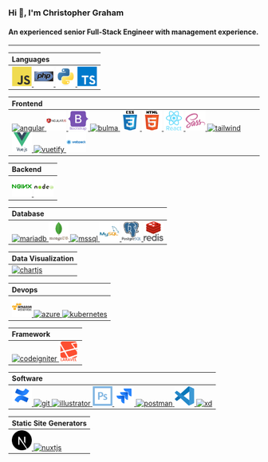 ### Hi 👋, I'm Christopher Graham

#### An experienced senior Full-Stack Engineer with management experience.

---

<table>
    <thead>
        <tr>
            <th align="left">Languages</th>
        </tr>
    </thead>
    <tbody>
        <tr>
            <td align="left">
                <a href="https://developer.mozilla.org/en-US/docs/Web/JavaScript" target="_blank" rel="noreferrer">
                    <img
                        src="https://raw.githubusercontent.com/devicons/devicon/master/icons/javascript/javascript-original.svg"
                        alt="javascript"
                        title="javascript"
                        width="40"
                        height="40"
                    />
                </a>
                <a href="https://www.php.net" target="_blank" rel="noreferrer">
                    <img
                        src="https://raw.githubusercontent.com/devicons/devicon/master/icons/php/php-original.svg"
                        alt="php"
                        title="php"
                        width="40"
                        height="40"
                    />
                </a>
                <a href="https://www.python.org" target="_blank" rel="noreferrer">
                    <img
                        src="https://raw.githubusercontent.com/devicons/devicon/master/icons/python/python-original.svg"
                        alt="python"
                        title="python"
                        width="40"
                        height="40"
                    />
                </a>
                <a href="https://www.typescriptlang.org/" target="_blank" rel="noreferrer">
                    <img
                        src="https://raw.githubusercontent.com/devicons/devicon/master/icons/typescript/typescript-original.svg"
                        alt="typescript"
                        title="typescript"
                        width="40"
                        height="40"
                    />
                </a>
            </td>
        </tr>
    </tbody>
</table>

<table>
    <thead>
        <tr>
            <th align="left">Frontend</th>
        </tr>
    </thead>
    <tbody>
        <tr>
            <td align="left">
                <a href="https://angular.io" target="_blank" rel="noreferrer">
                    <img
                        src="https://angular.io/assets/images/logos/angular/angular.svg"
                        alt="angular"
                        title="angular"
                        width="40"
                        height="40"
                    />
                </a>
                <a href="https://angular.io" target="_blank" rel="noreferrer">
                    <img
                        src="https://raw.githubusercontent.com/devicons/devicon/master/icons/angularjs/angularjs-original-wordmark.svg"
                        alt="angularjs"
                        title="angularjs"
                        width="40"
                        height="40"
                    />
                </a>
                <a href="https://getbootstrap.com" target="_blank" rel="noreferrer">
                    <img
                        src="https://raw.githubusercontent.com/devicons/devicon/master/icons/bootstrap/bootstrap-plain-wordmark.svg"
                        alt="bootstrap"
                        title="bootstrap"
                        width="40"
                        height="40"
                    />
                </a>
                <a href="https://bulma.io/" target="_blank" rel="noreferrer">
                    <img
                        src="https://raw.githubusercontent.com/gilbarbara/logos/804dc257b59e144eaca5bc6ffd16949752c6f789/logos/bulma.svg"
                        alt="bulma"
                        title="bulma"
                        width="40"
                        height="40"
                    />
                </a>
                <a href="https://www.w3schools.com/css/" target="_blank" rel="noreferrer">
                    <img
                        src="https://raw.githubusercontent.com/devicons/devicon/master/icons/css3/css3-original-wordmark.svg"
                        alt="css3"
                        title="css3"
                        width="40"
                        height="40"
                    />
                </a>
                <a href="https://www.w3.org/html/" target="_blank" rel="noreferrer">
                    <img
                        src="https://raw.githubusercontent.com/devicons/devicon/master/icons/html5/html5-original-wordmark.svg"
                        alt="html5"
                        title="html5"
                        width="40"
                        height="40"
                    />
                </a>
                <a href="https://reactjs.org/" target="_blank" rel="noreferrer">
                    <img
                        src="https://raw.githubusercontent.com/devicons/devicon/master/icons/react/react-original-wordmark.svg"
                        alt="react"
                        title="react"
                        width="40"
                        height="40"
                    />
                </a>
                <a href="https://sass-lang.com" target="_blank" rel="noreferrer">
                    <img
                        src="https://raw.githubusercontent.com/devicons/devicon/master/icons/sass/sass-original.svg"
                        alt="sass"
                        title="sass"
                        width="40"
                        height="40"
                    />
                </a>
                <a href="https://tailwindcss.com/" target="_blank" rel="noreferrer">
                    <img
                        src="https://www.vectorlogo.zone/logos/tailwindcss/tailwindcss-icon.svg"
                        alt="tailwind"
                        title="tailwind"
                        width="40"
                        height="40"
                    />
                </a>
                <a href="https://vuejs.org/" target="_blank" rel="noreferrer">
                    <img
                        src="https://raw.githubusercontent.com/devicons/devicon/master/icons/vuejs/vuejs-original-wordmark.svg"
                        alt="vuejs"
                        title="vuejs"
                        width="40"
                        height="40"
                    />
                </a>
                <a href="https://vuetifyjs.com/en/" target="_blank" rel="noreferrer">
                    <img
                        src="https://bestofjs.org/logos/vuetify.svg"
                        alt="vuetify"
                        title="vuetify"
                        width="40"
                        height="40"
                    />
                </a>
                <a href="https://webpack.js.org" target="_blank" rel="noreferrer">
                    <img
                        src="https://raw.githubusercontent.com/devicons/devicon/d00d0969292a6569d45b06d3f350f463a0107b0d/icons/webpack/webpack-original-wordmark.svg"
                        alt="webpack"
                        title="webpack"
                        width="40"
                        height="40"
                    />
                </a>
            </td>
        </tr>
    </tbody>
</table>

<table>
    <thead>
        <tr>
            <th align="left">Backend</th>
        </tr>
    </thead>
    <tbody>
        <tr>
            <td align="left">
                <a href="https://www.nginx.com" target="_blank" rel="noreferrer">
                    <img
                        src="https://raw.githubusercontent.com/devicons/devicon/master/icons/nginx/nginx-original.svg"
                        alt="nginx"
                        title="nginx"
                        width="40"
                        height="40"
                    />
                </a>
                <a href="https://nodejs.org" target="_blank" rel="noreferrer">
                    <img
                        src="https://raw.githubusercontent.com/devicons/devicon/master/icons/nodejs/nodejs-original-wordmark.svg"
                        alt="nodejs"
                        title="nodejs"
                        width="40"
                        height="40"
                    />
                </a>
            </td>
        </tr>
    </tbody>
</table>

<table>
    <thead>
        <tr>
            <th align="left">Database</th>
        </tr>
    </thead>
    <tbody>
        <tr>
            <td align="left">
                <a href="https://mariadb.org/" target="_blank" rel="noreferrer">
                    <img
                        src="https://www.vectorlogo.zone/logos/mariadb/mariadb-icon.svg"
                        alt="mariadb"
                        title="mariadb"
                        width="40"
                        height="40"
                    />
                </a>
                <a href="https://www.mongodb.com/" target="_blank" rel="noreferrer">
                    <img
                        src="https://raw.githubusercontent.com/devicons/devicon/master/icons/mongodb/mongodb-original-wordmark.svg"
                        alt="mongodb"
                        title="mongodb"
                        width="40"
                        height="40"
                    />
                </a>
                <a href="https://www.microsoft.com/en-us/sql-server" target="_blank" rel="noreferrer">
                    <img
                        src="https://www.svgrepo.com/show/303229/microsoft-sql-server-logo.svg"
                        alt="mssql"
                        title="mssql"
                        width="40"
                        height="40"
                    />
                </a>
                <a href="https://www.mysql.com/" target="_blank" rel="noreferrer">
                    <img
                        src="https://raw.githubusercontent.com/devicons/devicon/master/icons/mysql/mysql-original-wordmark.svg"
                        alt="mysql"
                        title="mysql"
                        width="40"
                        height="40"
                    />
                </a>
                <a href="https://www.postgresql.org" target="_blank" rel="noreferrer">
                    <img
                        src="https://raw.githubusercontent.com/devicons/devicon/master/icons/postgresql/postgresql-original-wordmark.svg"
                        alt="postgresql"
                        title="postgresql"
                        width="40"
                        height="40"
                    />
                </a>
                <a href="https://redis.io" target="_blank" rel="noreferrer">
                    <img
                        src="https://raw.githubusercontent.com/devicons/devicon/master/icons/redis/redis-original-wordmark.svg"
                        alt="redis"
                        title="redis"
                        width="40"
                        height="40"
                    />
                </a>
            </td>
        </tr>
    </tbody>
</table>

<table>
    <thead>
        <tr>
            <th align="left">Data Visualization</th>
        </tr>
    </thead>
    <tbody>
        <tr>
            <td align="left">
                <a href="https://www.chartjs.org" target="_blank" rel="noreferrer">
                    <img
                        src="https://www.chartjs.org/media/logo-title.svg"
                        alt="chartjs"
                        title="chartjs"
                        width="40"
                        height="40"
                    />
                </a>
            </td>
        </tr>
    </tbody>
</table>

<table>
    <thead>
        <tr>
            <th align="left">Devops</th>
        </tr>
    </thead>
    <tbody>
        <tr>
            <td align="left">
                <a href="https://aws.amazon.com" target="_blank" rel="noreferrer">
                    <img
                        src="https://raw.githubusercontent.com/devicons/devicon/master/icons/amazonwebservices/amazonwebservices-original-wordmark.svg"
                        alt="aws"
                        title="aws"
                        width="40"
                        height="40"
                    />
                </a>
                <a href="https://azure.microsoft.com/en-in/" target="_blank" rel="noreferrer">
                    <img
                        src="https://www.vectorlogo.zone/logos/microsoft_azure/microsoft_azure-icon.svg"
                        alt="azure"
                        title="azure"
                        width="40"
                        height="40"
                    />
                </a>
                <a href="https://kubernetes.io" target="_blank" rel="noreferrer">
                    <img
                        src="https://www.vectorlogo.zone/logos/kubernetes/kubernetes-icon.svg"
                        alt="kubernetes"
                        title="kubernetes"
                        width="40"
                        height="40"
                    />
                </a>
            </td>
        </tr>
    </tbody>
</table>

<table>
    <thead>
        <tr>
            <th align="left">Framework</th>
        </tr>
    </thead>
    <tbody>
        <tr>
            <td align="left">
                <a href="https://codeigniter.com" target="_blank" rel="noreferrer">
                    <img
                        src="https://cdn.worldvectorlogo.com/logos/codeigniter.svg"
                        alt="codeigniter"
                        title="codeigniter"
                        width="40"
                        height="40"
                    />
                </a>
                <a href="https://laravel.com/" target="_blank" rel="noreferrer">
                    <img
                        src="https://raw.githubusercontent.com/devicons/devicon/master/icons/laravel/laravel-plain-wordmark.svg"
                        alt="laravel"
                        title="laravel"
                        width="40"
                        height="40"
                    />
                </a>
            </td>
        </tr>
    </tbody>
</table>

<table>
    <thead>
        <tr>
            <th align="left">Software</th>
        </tr>
    </thead>
    <tbody>
        <tr>
            <td align="left">
                <a href="https://www.atlassian.com/software/confluence" target="_blank" rel="noreferrer">
                    <img
                        src="https://raw.githubusercontent.com/devicons/devicon/2ae2a900d2f041da66e950e4d48052658d850630/icons/confluence/confluence-original.svg"
                        alt="confluence"
                        title="confluence"
                        width="40"
                        height="40"
                    />
                </a>
                <a href="https://git-scm.com/" target="_blank" rel="noreferrer">
                    <img
                        src="https://www.vectorlogo.zone/logos/git-scm/git-scm-icon.svg"
                        alt="git"
                        title="git"
                        width="40"
                        height="40"
                    />
                </a>
                <a href="https://www.adobe.com/in/products/illustrator.html" target="_blank" rel="noreferrer">
                    <img
                        src="https://www.vectorlogo.zone/logos/adobe_illustrator/adobe_illustrator-icon.svg"
                        alt="illustrator"
                        title="illustrator"
                        width="40"
                        height="40"
                    />
                </a>
                <a href="https://www.photoshop.com/en" target="_blank" rel="noreferrer">
                    <img
                        src="https://raw.githubusercontent.com/devicons/devicon/master/icons/photoshop/photoshop-line.svg"
                        alt="photoshop"
                        title="photoshop"
                        width="40"
                        height="40"
                    />
                </a>
                <a href="https://www.atlassian.com/software/jira" target="_blank" rel="noreferrer">
                    <img
                        src="https://raw.githubusercontent.com/devicons/devicon/2ae2a900d2f041da66e950e4d48052658d850630/icons/jira/jira-original.svg"
                        alt="jira"
                        title="jira"
                        width="40"
                        height="40"
                    />
                </a>
                <a href="https://postman.com" target="_blank" rel="noreferrer">
                    <img
                        src="https://www.vectorlogo.zone/logos/getpostman/getpostman-icon.svg"
                        alt="postman"
                        title="postman"
                        width="40"
                        height="40"
                    />
                </a>
                <a href="https://code.visualstudio.com/" target="_blank" rel="noreferrer">
                    <img
                        src="https://raw.githubusercontent.com/devicons/devicon/2ae2a900d2f041da66e950e4d48052658d850630/icons/vscode/vscode-original.svg"
                        alt="vscode"
                        title="vscode"
                        width="40"
                        height="40"
                    />
                </a>
                <a href="https://www.adobe.com/products/xd.html" target="_blank" rel="noreferrer">
                    <img
                        src="https://cdn.worldvectorlogo.com/logos/adobe-xd.svg"
                        alt="xd"
                        title="xd"
                        width="40"
                        height="40"
                    />
                </a>
            </td>
        </tr>
    </tbody>
</table>

<table>
    <thead>
        <tr>
            <th align="left">Static Site Generators</th>
        </tr>
    </thead>
    <tbody>
        <tr>
            <td align="left">
                <a href="https://nextjs.org/" target="_blank" rel="noreferrer">
                    <img
                        src="https://raw.githubusercontent.com/devicons/devicon/2ae2a900d2f041da66e950e4d48052658d850630/icons/nextjs/nextjs-original.svg"
                        alt="nextjs"
                        title="nextjs"
                        width="40"
                        height="40"
                    />
                </a>
                <a href="https://nuxtjs.org/" target="_blank" rel="noreferrer">
                    <img
                        src="https://www.vectorlogo.zone/logos/nuxtjs/nuxtjs-icon.svg"
                        alt="nuxtjs"
                        title="nuxtjs"
                        width="40"
                        height="40"
                    />
                </a>
            </td>
        </tr>
    </tbody>
</table>

